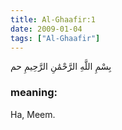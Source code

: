 ```yaml
---
title: Al-Ghaafir:1
date: 2009-01-04
tags: ["Al-Ghaafir"]
---
```

بِسْمِ اللَّهِ الرَّحْمَٰنِ الرَّحِيمِ حم
### meaning: 
Ha, Meem.
